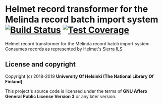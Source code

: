 # Helmet record transformer for the Melinda record batch import system  [![Build Status](https://travis-ci.org/NatLibFi/melinda-record-import-transformer-helmet.svg)](https://travis-ci.org/NatLibFi/melinda-record-import-transformer-helmet) [![Test Coverage](https://codeclimate.com/github/NatLibFi/melinda-record-import-transformer-helmet/badges/coverage.svg)](https://codeclimate.com/github/NatLibFi/melinda-record-import-transformer-helmet/coverage)

Helmet record transformer for the Melinda record batch import system. Consumes records as represented by Helmet's [Sierra ILS](https://sandbox.iii.com/iii/sierra-api/swagger/index.html)

## License and copyright

Copyright (c) 2018-2019 **University Of Helsinki (The National Library Of Finland)**

This project's source code is licensed under the terms of **GNU Affero General Public License Version 3** or any later version.
